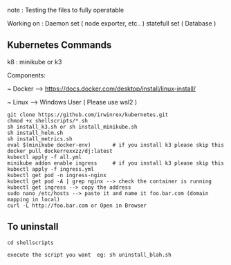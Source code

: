 note : Testing the files to fully operatable 

Working on : Daemon set ( node exporter, etc.. )
             statefull set ( Database )

## Kubernetes Commands

k8 : minikube or k3

Components:

~ Docker --> https://docs.docker.com/desktop/install/linux-install/

~ Linux --> Windows User ( Please use wsl2 )

```
git clone https://github.com/irwinrex/kubernetes.git
chmod +x shellscripts/*.sh
sh install_k3.sh or sh install_minikube.sh
sh install_helm.sh
sh install_metrics.sh
eval $(minikube docker-env)       # if you install k3 please skip this
docker pull dockerrexxzz/dj:latest
kubectl apply -f all.yml
minikube addon enable ingress     # if you install k3 please skip this
kubectl apply -f ingress.yml
kubectl get pod -n ingress-nginx
kubectl get pod -A | grep nginx --> check the container is running
kubectl get ingress --> copy the address
sudo nano /etc/hosts --> paste it and name it foo.bar.com (domain mapping in local)
curl -L http://foo.bar.com or Open in Browser
```
## To uninstall

```
cd shellscripts

execute the script you want  eg: sh uninstall_blah.sh
```